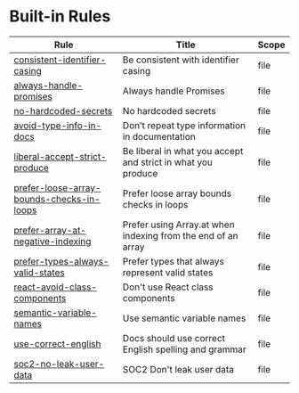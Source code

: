 # Built-in Rules

| Rule                                                                                          | Title                                                        | Scope |
| --------------------------------------------------------------------------------------------- | ------------------------------------------------------------ | ----- |
| [consistent-identifier-casing](/rules/consistent-identifier-casing)                           | Be consistent with identifier casing                         | file  |
| [always-handle-promises](/rules/always-handle-promises)                                       | Always handle Promises                                       | file  |
| [no-hardcoded-secrets](/rules/no-hardcoded-secrets)                                           | No hardcoded secrets                                         | file  |
| [avoid-type-info-in-docs](/rules/avoid-type-info-in-docs)                                     | Don’t repeat type information in documentation               | file  |
| [liberal-accept-strict-produce](/rules/liberal-accept-strict-produce)                         | Be liberal in what you accept and strict in what you produce | file  |
| [prefer-loose-array-bounds-checks-in-loops](/rules/prefer-loose-array-bounds-checks-in-loops) | Prefer loose array bounds checks in loops                    | file  |
| [prefer-array-at-negative-indexing](/rules/prefer-array-at-negative-indexing)                 | Prefer using Array.at when indexing from the end of an array | file  |
| [prefer-types-always-valid-states](/rules/prefer-types-always-valid-states)                   | Prefer types that always represent valid states              | file  |
| [react-avoid-class-components](/rules/react-avoid-class-components)                           | Don't use React class components                             | file  |
| [semantic-variable-names](/rules/semantic-variable-names)                                     | Use semantic variable names                                  | file  |
| [use-correct-english](/rules/use-correct-english)                                             | Docs should use correct English spelling and grammar         | file  |
| [soc2-no-leak-user-data](/rules/soc2-no-leak-user-data)                                       | SOC2 Don't leak user data                                    | file  |
